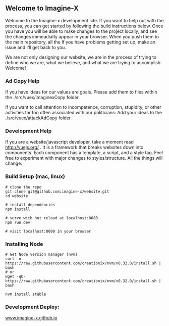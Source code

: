 ## Welcome to Imagine-X
Welcome to the Imagine-x development site. If you want to help out with the process, you can get started by following the build instructions below. Once you have you will be able to make changes to the project locally, and see the changes immeadiatly appear in your browser. When you push them to the main repository, all the   If you have problems getting set up, make an issue and I'll get back to you.

We are not only designing our website, we are in the process of trying to define who we are, what we believe, and what we are trying to accomplish. Welcome!

### Ad Copy Help

If you have ideas for our values are goals. Please add them to files within the ./src/vuex/imaginexCopy folder.

If you want to call attention to incompetence, corruption, stupidity, or other activities far too often associated with our politicians: Add your ideas to the ./src/vuex/attackAdCopy folder. 


### Development Help

If you are a website/javascript developer, take a moment read http://vuejs.org/ . It is a framework that breaks websites down into components. Each component has a template, a script, and a style tag. Feel free to experiment with major changes to styles/structure. All the things will change.

### Build Setup (mac, linux)
```
# clone the repo
git clone git@github.com:imagine-x/website.git
cd website

# install dependencies
npm install

# serve with hot reload at localhost:8080
npm run dev

# visit localhost:8080 in your browser
```

### Installing Node
```
# Get Node version manager (nvm)
curl -o- https://raw.githubusercontent.com/creationix/nvm/v0.32.0/install.sh | bash
# or
wget -qO- https://raw.githubusercontent.com/creationix/nvm/v0.32.0/install.sh | bash

nvm install stable
```
### Development Deploy:
www.imagine-x.github.io
